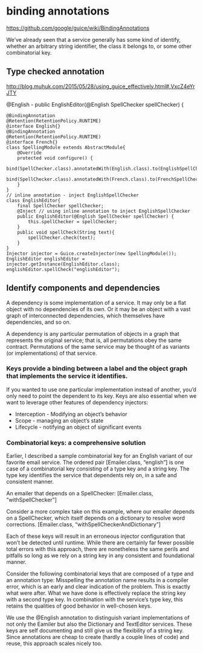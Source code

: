 # binding annotations

https://github.com/google/guice/wiki/BindingAnnotations

We’ve already seen that a service generally has some kind of identify, whether an arbitrary string identifier, the
class it belongs to, or some other combinatorial key.

## Type checked annotation

http://blog.muhuk.com/2015/05/28/using_guice_effectively.html#.VxcZ4eYrJTY

@English - public EnglishEditor(@English SpellChecker spellChecker) {

```
@BindingAnnotation
@Retention(RetentionPolicy.RUNTIME)
@interface English{}
@BindingAnnotation
@Retention(RetentionPolicy.RUNTIME)
@interface French{}
class SpellingModule extends AbstractModule{
    @Override
    protected void configure() {
        bind(SpellChecker.class).annotatedWith(English.class).to(EnglishSpellChecker.class);
        bind(SpellChecker.class).annotatedWith(French.class).to(FrenchSpellChecker.class);
    }
}
// inline annotation - inject EnglishSpellChecker
class EnglishEditor{
    final SpellChecker spellChecker;
    @Inject // using inline annotation to inject EnglishSpellChecker
    public EnglishEditor(@English SpellChecker spellChecker) {
        this.spellChecker = spellChecker;
    }
    public void spellCheck(String text){
        spellChecker.check(text);
    }
}
Injector injector = Guice.createInjector(new SpellingModule());
EnglishEditor englishEditor = injector.getInstance(EnglishEditor.class);
englishEditor.spellCheck("englishEditor");
```

## Identify components and dependencies
A dependency is some implementation of a service. It may only be a flat object with no dependencies of its own. Or it
may be an object with a vast graph of interconnected dependencies, which themselves have dependencies, and so on.

A dependency is any particular permutation of objects in a graph that represents the original service; that is, all
permutations obey the same contract.
Permutations of the same service may be thought of as variants (or implementations) of that service.

### Keys provide a binding between a label and the object graph that implements the service it identifies.

If you wanted to use one particular implementation instead of another, you’d only need to point the dependent to its key.
Keys are also essential when we want to leverage other features of dependency injectors:
 - Interception - Modifying an object’s behavior
 - Scope - managing an object’s state
 - Lifecycle - notifying an object of significant events

### Combinatorial keys: a comprehensive solution
Earlier, I described a sample combinatorial key for an English variant of our favorite email service.
The ordered pair [Emailer.class, “english”] is one case of a combinatorial key consisting of a type key and a string key.
The type key identifies the service that dependents rely on, in a safe and consistent manner.

An emailer that depends on a SpellChecker:
[Emailer.class, “withSpellChecker”]

Consider a more complex take on this example, where our emailer depends on a SpellChecker, which itself depends on a
dictionary to resolve word corrections.
[Emailer.class, “withSpellCheckerAndDictionary”]

Each of these keys will result in an erroneous injector configuration that won’t be detected until runtime. While there
are certainly far fewer possible total errors with this approach, there are nonetheless the same perils and pitfalls so
long as we rely on a string key in any consistent and foundational manner.

Consider the following combinatorial keys that are composed of a type and an annotation type:
Misspelling the annotation name results in a compiler error, which is an early and clear indication of the problem.
This is exactly what were after. What we have done is effectively replace the string key with a second type key.
In combination with the service’s type key, this retains the qualities of good behavior in well-chosen keys.

We use the @English annotation to distinguish variant implementations of not only the Eamiler but also the Dictionary
and TextEditor services. These keys are self documenting and still give us the flexibility of a string key. Since
annotations are cheap to create (hardly a couple lines of code) and reuse, this approach scales nicely too.

